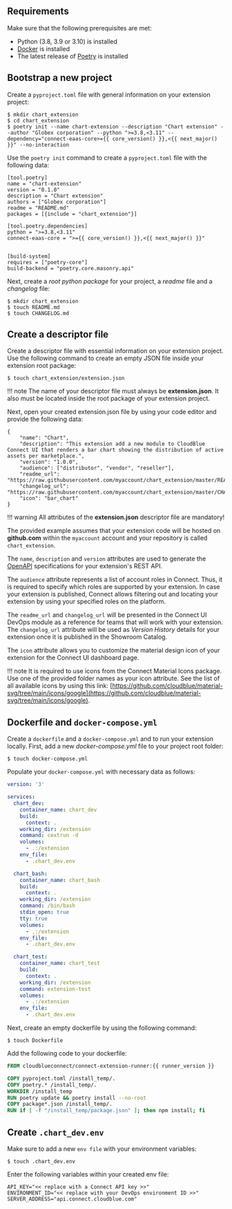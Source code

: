 ## Requirements

Make sure that the following prerequisites are met:

* Python (3.8, 3.9 or 3.10) is installed 
* [Docker](https://www.docker.com/) is installed
* The latest release of [Poetry](https://python-poetry.org/) is installed


## Bootstrap a new project

Create a `pyproject.toml` file with general information on your extension project:

```
$ mkdir chart_extension
$ cd chart_extension
$ poetry init --name chart-extension --description "Chart extension" --author "Globex corporation" --python ">=3.8,<3.11" --dependency="connect-eaas-core>={{ core_version() }},<{{ next_major() }}" --no-interaction
```

Use the `poetry init` command to create a `pyproject.toml` file with the following data:

```
[tool.poetry]
name = "chart-extension"
version = "0.1.0"
description = "Chart extension"
authors = ["Globex corporation"]
readme = "README.md"
packages = [{include = "chart_extension"}]

[tool.poetry.dependencies]
python = ">=3.8,<3.11"
connect-eaas-core = ">={{ core_version() }},<{{ next_major() }}"


[build-system]
requires = ["poetry-core"]
build-backend = "poetry.core.masonry.api"
```

Next, create a *root python package* for your project, a *readme* file and a *changelog* file:

```
$ mkdir chart_extension
$ touch README.md
$ touch CHANGELOG.md
```

## Create a descriptor file

Create a descriptor file with essential information on your extension project. Use the following 
command to create an empty JSON file inside your extension root package:

```
$ touch chart_extension/extension.json
```

!!! note
    The name of your descriptor file must always be **extension.json**. It also must be located 
    inside the root package of your extension project.


Next, open your created extension.json file by using your code editor and provide the following data:

```
{
    "name": "Chart",
    "description": "This extension add a new module to CloudBlue Connect UI that renders a bar chart showing the distribution of active assets per marketplace.",
    "version": "1.0.0",
    "audience": ["distributor", "vendor", "reseller"],
    "readme_url": "https://raw.githubusercontent.com/myaccount/chart_extension/master/README.md",
    "changelog_url": "https://raw.githubusercontent.com/myaccount/chart_extension/master/CHANGELOG.md",
    "icon": "bar_chart"
}
```

!!! warning
    All attributes of the **extension.json** descriptor file are mandatory!

The provided example assumes that your extension code will be hosted on **github.com** within the `myaccount` account and your repository is called `chart_extension`.

The `name`, `description` and `version` attributes are used to generate the [OpenAPI](https://www.openapis.org/) specifications for your extension's REST API.

The `audience` attribute represents a list of account roles in Connect. Thus, it is required to specify which roles are supported by your extension. In case your extension is published, Connect allows filtering out and locating your extension by using your specified  roles on the platform.

The `readme_url` and `changelog_url` will be presented in the Connect UI DevOps module as a reference for teams that will work with your extension. The `changelog_url` attribute will be used as *Version History* details for your extension once it is published in the Showroom Catalog.

The `icon` attribute allows you to customize the material design icon of your extension for the Connect UI dashboard page.

!!! note
    It is required to use icons from the Connect Material Icons package. Use one of the provided folder names as your icon attribute. See the list of all available icons by using this link:
    [https://github.com/cloudblue/material-svg/tree/main/icons/google](https://github.com/cloudblue/material-svg/tree/main/icons/google).


## Dockerfile and `docker-compose.yml` 

Create a `dockerfile` and a `docker-compose.yml` and to run your extension locally. First, add a new *docker-compose.yml* file to your project root folder:


```
$ touch docker-compose.yml
```

Populate your `docker-compose.yml` with necessary data as follows:


```yaml
version: '3'

services:
  chart_dev:
    container_name: chart_dev
    build:
      context: .
    working_dir: /extension
    command: cextrun -d
    volumes: 
      - .:/extension
    env_file:
      - .chart_dev.env

  chart_bash:
    container_name: chart_bash
    build:
      context: .
    working_dir: /extension
    command: /bin/bash
    stdin_open: true
    tty: true
    volumes:
      - .:/extension
    env_file:
      - .chart_dev.env

  chart_test:
    container_name: chart_test
    build:
      context: .
    working_dir: /extension
    command: extension-test
    volumes:
      - .:/extension
    env_file:
      - .chart_dev.env
```


Next, create an empty dockerfile by using the following command:


```
$ touch Dockerfile
```

Add the following code to your dockerfile:


```dockerfile
FROM cloudblueconnect/connect-extension-runner:{{ runner_version }}

COPY pyproject.toml /install_temp/.
COPY poetry.* /install_temp/.
WORKDIR /install_temp
RUN poetry update && poetry install --no-root
COPY package*.json /install_temp/.
RUN if [ -f "/install_temp/package.json" ]; then npm install; fi
```

## Create `.chart_dev.env`

Make sure to add a new `env file` with your environment variables:

```
$ touch .chart_dev.env
```

Enter the following variables within your created env file:

```
API_KEY="<< replace with a Connect API key >>"
ENVIRONMENT_ID="<< replace with your DevOps environment ID >>"
SERVER_ADDRESS="api.connect.cloudblue.com"
```
